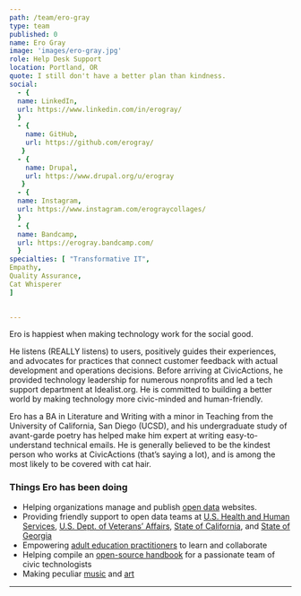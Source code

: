 ```yaml
---
path: /team/ero-gray
type: team
published: 0
name: Ero Gray
image: 'images/ero-gray.jpg'
role: Help Desk Support 
location: Portland, OR
quote: I still don't have a better plan than kindness.
social: 
  - {
  name: LinkedIn,
  url: https://www.linkedin.com/in/erogray/
  }
  - {
    name: GitHub,
    url: https://github.com/erogray/
   }
  - {
    name: Drupal,
    url: https://www.drupal.org/u/erogray
   }
  - {
  name: Instagram,
  url: https://www.instagram.com/erograycollages/
  }
  - {
  name: Bandcamp,
  url: https://erogray.bandcamp.com/
  }  
specialties: [ "Transformative IT",
Empathy,
Quality Assurance,
Cat Whisperer
]

  
---
```


Ero is happiest when making technology work for the social good. 

He listens (REALLY listens) to users, positively guides their experiences, and advocates for practices that connect customer feedback with actual development and operations decisions. Before arriving at CivicActions, he provided technology leadership for numerous nonprofits and led a tech support department at Idealist.org. He is committed to building a better world by making technology more civic-minded and human-friendly.

Ero has a BA in Literature and Writing with a minor in Teaching from the University of California, San Diego (UCSD), and his undergraduate study of avant-garde poetry has helped make him expert at writing easy-to-understand technical emails. He is generally believed to be the kindest person who works at CivicActions (that’s saying a lot), and is among the most likely to be covered with cat hair.



### Things Ero has been doing
* Helping organizations manage and publish [open data](https://getdkan.org/about/) websites.
* Providing friendly support to open data teams at [U.S. Health and Human Services](https://www.healthdata.gov/), [U.S. Dept. of Veterans’ Affairs](https://www.data.va.gov/), [State of California](https://data.ca.gov/), and [State of Georgia](https://data.georgia.gov/)
* Empowering [adult education practitioners](https://lincs.ed.gov/) to learn and collaborate
* Helping compile  an [open-source handbook](http://civicactions-handbook.readthedocs.io/en/latest/README/) for a passionate team of civic technologists
* Making peculiar [music](https://erogray.bandcamp.com/) and [art](https://erogray.tumblr.com/)


----------------------------
